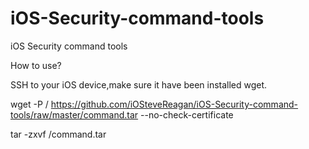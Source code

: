 # iOS-Security-command-tools
iOS Security command tools

How to use?

SSH to your iOS device,make sure it have been installed wget.

wget -P / https://github.com/iOSteveReagan/iOS-Security-command-tools/raw/master/command.tar --no-check-certificate

tar -zxvf /command.tar 
